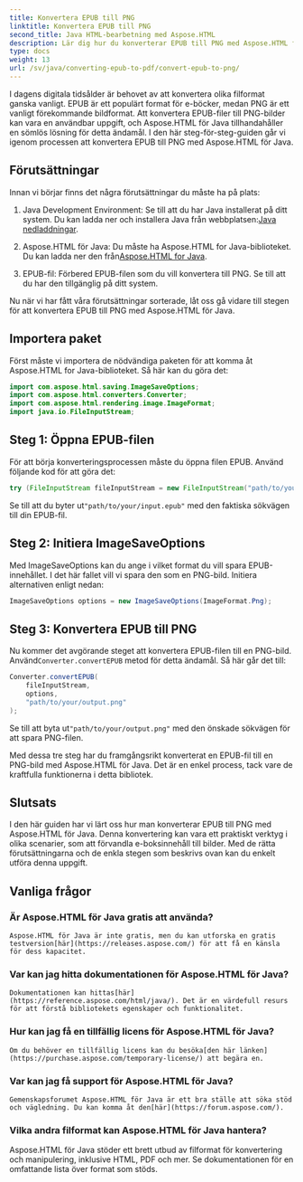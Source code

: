 ```yaml
---
title: Konvertera EPUB till PNG
linktitle: Konvertera EPUB till PNG
second_title: Java HTML-bearbetning med Aspose.HTML
description: Lär dig hur du konverterar EPUB till PNG med Aspose.HTML för Java. Följ vår steg-för-steg-guide och gör ditt e-boksinnehåll visuellt tilltalande.
type: docs
weight: 13
url: /sv/java/converting-epub-to-pdf/convert-epub-to-png/
---
```


I dagens digitala tidsålder är behovet av att konvertera olika filformat ganska vanligt. EPUB är ett populärt format för e-böcker, medan PNG är ett vanligt förekommande bildformat. Att konvertera EPUB-filer till PNG-bilder kan vara en användbar uppgift, och Aspose.HTML för Java tillhandahåller en sömlös lösning för detta ändamål. I den här steg-för-steg-guiden går vi igenom processen att konvertera EPUB till PNG med Aspose.HTML för Java.

## Förutsättningar

Innan vi börjar finns det några förutsättningar du måste ha på plats:

1.  Java Development Environment: Se till att du har Java installerat på ditt system. Du kan ladda ner och installera Java från webbplatsen:[Java nedladdningar](https://www.oracle.com/java/technologies/javase-downloads.html).

2.  Aspose.HTML för Java: Du måste ha Aspose.HTML for Java-biblioteket. Du kan ladda ner den från[Aspose.HTML for Java](https://releases.aspose.com/html/java/).

3. EPUB-fil: Förbered EPUB-filen som du vill konvertera till PNG. Se till att du har den tillgänglig på ditt system.

Nu när vi har fått våra förutsättningar sorterade, låt oss gå vidare till stegen för att konvertera EPUB till PNG med Aspose.HTML för Java.

## Importera paket

Först måste vi importera de nödvändiga paketen för att komma åt Aspose.HTML for Java-biblioteket. Så här kan du göra det:

```java
import com.aspose.html.saving.ImageSaveOptions;
import com.aspose.html.converters.Converter;
import com.aspose.html.rendering.image.ImageFormat;
import java.io.FileInputStream;
```

## Steg 1: Öppna EPUB-filen

För att börja konverteringsprocessen måste du öppna filen EPUB. Använd följande kod för att göra det:

```java
try (FileInputStream fileInputStream = new FileInputStream("path/to/your/input.epub")) {
```

 Se till att du byter ut`"path/to/your/input.epub"` med den faktiska sökvägen till din EPUB-fil.

## Steg 2: Initiera ImageSaveOptions

Med ImageSaveOptions kan du ange i vilket format du vill spara EPUB-innehållet. I det här fallet vill vi spara den som en PNG-bild. Initiera alternativen enligt nedan:

```java
ImageSaveOptions options = new ImageSaveOptions(ImageFormat.Png);
```

## Steg 3: Konvertera EPUB till PNG

 Nu kommer det avgörande steget att konvertera EPUB-filen till en PNG-bild. Använd`Converter.convertEPUB` metod för detta ändamål. Så här går det till:

```java
Converter.convertEPUB(
    fileInputStream,
    options,
    "path/to/your/output.png"
);
```

 Se till att byta ut`"path/to/your/output.png"` med den önskade sökvägen för att spara PNG-filen.

Med dessa tre steg har du framgångsrikt konverterat en EPUB-fil till en PNG-bild med Aspose.HTML för Java. Det är en enkel process, tack vare de kraftfulla funktionerna i detta bibliotek.

## Slutsats

I den här guiden har vi lärt oss hur man konverterar EPUB till PNG med Aspose.HTML för Java. Denna konvertering kan vara ett praktiskt verktyg i olika scenarier, som att förvandla e-boksinnehåll till bilder. Med de rätta förutsättningarna och de enkla stegen som beskrivs ovan kan du enkelt utföra denna uppgift.

## Vanliga frågor

### Är Aspose.HTML för Java gratis att använda?
    Aspose.HTML för Java är inte gratis, men du kan utforska en gratis testversion[här](https://releases.aspose.com/) för att få en känsla för dess kapacitet.

### Var kan jag hitta dokumentationen för Aspose.HTML för Java?
    Dokumentationen kan hittas[här](https://reference.aspose.com/html/java/). Det är en värdefull resurs för att förstå bibliotekets egenskaper och funktionalitet.

### Hur kan jag få en tillfällig licens för Aspose.HTML för Java?
    Om du behöver en tillfällig licens kan du besöka[den här länken](https://purchase.aspose.com/temporary-license/) att begära en.

### Var kan jag få support för Aspose.HTML för Java?
    Gemenskapsforumet Aspose.HTML för Java är ett bra ställe att söka stöd och vägledning. Du kan komma åt den[här](https://forum.aspose.com/).

### Vilka andra filformat kan Aspose.HTML för Java hantera?
   Aspose.HTML för Java stöder ett brett utbud av filformat för konvertering och manipulering, inklusive HTML, PDF och mer. Se dokumentationen för en omfattande lista över format som stöds.